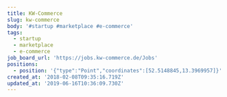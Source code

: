 ```yaml
---
title: KW-Commerce
slug: kw-commerce
body: '#startup #marketplace #e-commerce'
tags:
  - startup
  - marketplace
  - e-commerce
job_board_url: 'https://jobs.kw-commerce.de/Jobs'
positions:
  - position: '{"type":"Point","coordinates":[52.5148845,13.3969957]}'
created_at: '2018-02-08T09:35:16.719Z'
updated_at: '2019-06-16T10:36:09.730Z'
---
```


